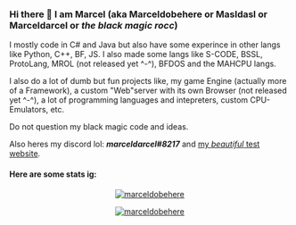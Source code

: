 ### Hi there 👋 I am Marcel (aka Marceldobehere or Masldasl or Marceldarcel or *the black magic rocc*)

I mostly code in C# and Java but also have some experince in other langs like Python, C++, BF, JS.
I also made some langs like S-CODE, BSSL, ProtoLang, MROL (not released yet ^-^), BFDOS and the MAHCPU langs.

I also do a lot of dumb but fun projects like, my game Engine (actually more of a Framework), a custom "Web"server with its own Browser (not released yet ^-^), a lot of programming languages and intepreters, custom CPU-Emulators, etc.

Do not question my black magic code and ideas.

Also heres my discord lol: ***marceldarcel#8217*** and [my *beautiful* test website](www.marceldobehere.tk).


#### Here are some stats ig:


<p align="center"> <a href="https://github.com/marceldobehere/"><img src="https://github-profile-trophy.vercel.app/?username=marceldobehere&theme=darkhub&margin-w=15&margin-h=15&column=7" alt="marceldobehere" /></a> </p>

<p align="center"> <a href="https://github.com/marceldobehere/"><img src="https://github-readme-stats.vercel.app/api?username=marceldobehere" alt="marceldobehere" /></a> </p>
